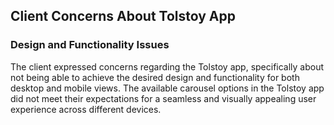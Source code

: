 ## Client Concerns About Tolstoy App

### Design and Functionality Issues

The client expressed concerns regarding the Tolstoy app, specifically about not being able to achieve the desired design and functionality for both desktop and mobile views. The available carousel options in the Tolstoy app did not meet their expectations for a seamless and visually appealing user experience across different devices.